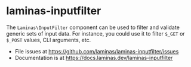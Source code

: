 # laminas-inputfilter

The `Laminas\InputFilter` component can be used to filter and validate generic sets
of input data. For instance, you could use it to filter `$_GET` or `$_POST`
values, CLI arguments, etc.

- File issues at https://github.com/laminas/laminas-inputfilter/issues
- Documentation is at https://docs.laminas.dev/laminas-inputfilter
